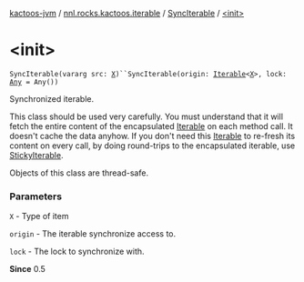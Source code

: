 [kactoos-jvm](../../index.md) / [nnl.rocks.kactoos.iterable](../index.md) / [SyncIterable](index.md) / [&lt;init&gt;](./-init-.md)

# &lt;init&gt;

`SyncIterable(vararg src: `[`X`](index.md#X)`)``SyncIterable(origin: `[`Iterable`](https://kotlinlang.org/api/latest/jvm/stdlib/kotlin.collections/-iterable/index.html)`<`[`X`](index.md#X)`>, lock: `[`Any`](https://kotlinlang.org/api/latest/jvm/stdlib/kotlin/-any/index.html)` = Any())`

Synchronized iterable.

This class should be used very carefully. You must understand that
it will fetch the entire content of the encapsulated [Iterable](https://kotlinlang.org/api/latest/jvm/stdlib/kotlin.collections/-iterable/index.html) on each
method call. It doesn't cache the data anyhow. If you don't
need this [Iterable](https://kotlinlang.org/api/latest/jvm/stdlib/kotlin.collections/-iterable/index.html) to re-fresh
its content on every call, by doing round-trips to
the encapsulated iterable, use [StickyIterable](../-sticky-iterable/index.md).

Objects of this class are thread-safe.

### Parameters

`X` - Type of item

`origin` - The iterable synchronize access to.

`lock` - The lock to synchronize with.

**Since**
0.5

